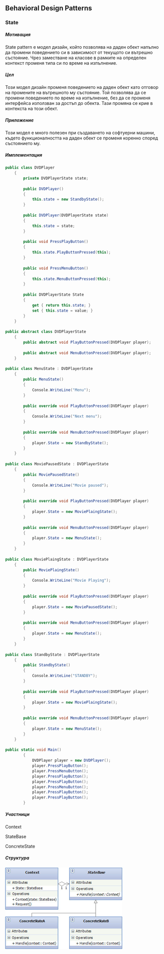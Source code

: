 ## Behavioral Design Patterns

### **State** ###

##### Мотивация
State pattern е модел дизайн, който позволява на даден обект напълно да промени поведението си в зависимост от текущото си вътрешно състояние. Чрез заместване на класове в рамките на определен контекст променя типа си по време на изпълнение.
##### Цел
Този модел дизайн променя поведението на даден обект като отговор на промените на вътрешното му състояние. Той позволява да се промени поведението по време на изпълнение, без да  се променя интерфейса използван за достъп до обекта. Тази промяна се крие в контекста на този обект.
 
##### Приложение
Този модел е много полезен при създаването на софтуерни машини, където функционалността на даден обект се променя коренно според състоянието му.


##### Имплементация

```c#    
public class DVDPlayer
    {
        private DVDPlayerState state;

        public DVDPlayer()
        {
            this.state = new StandbyState();
        }

        public DVDPlayer(DVDPlayerState state)
        {
            this.state = state;
        }

        public void PressPlayButton()
        {
            this.state.PlayButtonPressed(this);
        }

        public void PressMenuButton()
        {
            this.state.MenuButtonPressed(this);
        }

        public DVDPlayerState State
        {
            get { return this.state; }
            set { this.state = value; }
        }
    }

public abstract class DVDPlayerState
    {
        public abstract void PlayButtonPressed(DVDPlayer player);

        public abstract void MenuButtonPressed(DVDPlayer player);
    }

public class MenuState : DVDPlayerState
    {
        public MenuState()
        {
            Console.WriteLine("Menu");
        }

        public override void PlayButtonPressed(DVDPlayer player)
        {
            Console.WriteLine("Next menu");
        }

        public override void MenuButtonPressed(DVDPlayer player)
        {
            player.State = new StandbyState();
        }
    }

public class MoviePausedState : DVDPlayerState
    {
        public MoviePausedState()
        {
            Console.WriteLine("Movie paused");
        }

        public override void PlayButtonPressed(DVDPlayer player)
        {
            player.State = new MoviePlaingState();
        }

        public override void MenuButtonPressed(DVDPlayer player)
        {
            player.State = new MenuState();
        }
    }

public class MoviePlaingState : DVDPlayerState
    {
        public MoviePlaingState()
        {
            Console.WriteLine("Movie Playing");
        }

        public override void PlayButtonPressed(DVDPlayer player)
        {
            player.State = new MoviePausedState();
        }

        public override void MenuButtonPressed(DVDPlayer player)
        {
            player.State = new MenuState();
        }
    }

public class StandbyState : DVDPlayerState
    {
        public StandbyState()
        {
            Console.WriteLine("STANDBY");
        }

        public override void PlayButtonPressed(DVDPlayer player)
        {
            player.State = new MoviePlaingState();
        }

        public override void MenuButtonPressed(DVDPlayer player)
        {
            player.State = new MenuState();
        }
    }

public static void Main()
        {
            DVDPlayer player = new DVDPlayer();
            player.PressPlayButton();
            player.PressMenuButton();
            player.PressPlayButton();
            player.PressPlayButton();
            player.PressMenuButton();
            player.PressPlayButton();
            player.PressPlayButton();
        }

```
##### Участници
Context

StateBase

ConcreteState

##### Структура

![alt text](images/State.jpg)

